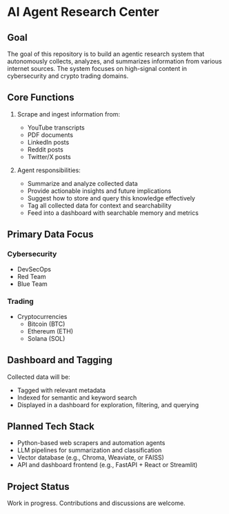 # AI Agent Research Center

## Goal

The goal of this repository is to build an agentic research system that autonomously collects, analyzes, and summarizes information from various internet sources. The system focuses on high-signal content in cybersecurity and crypto trading domains.

## Core Functions

1. Scrape and ingest information from:
   - YouTube transcripts
   - PDF documents
   - LinkedIn posts
   - Reddit posts
   - Twitter/X posts

2. Agent responsibilities:
   - Summarize and analyze collected data
   - Provide actionable insights and future implications
   - Suggest how to store and query this knowledge effectively
   - Tag all collected data for context and searchability
   - Feed into a dashboard with searchable memory and metrics

## Primary Data Focus

### Cybersecurity
- DevSecOps
- Red Team
- Blue Team

### Trading
- Cryptocurrencies
  - Bitcoin (BTC)
  - Ethereum (ETH)
  - Solana (SOL)

## Dashboard and Tagging

Collected data will be:
- Tagged with relevant metadata
- Indexed for semantic and keyword search
- Displayed in a dashboard for exploration, filtering, and querying

## Planned Tech Stack

- Python-based web scrapers and automation agents
- LLM pipelines for summarization and classification
- Vector database (e.g., Chroma, Weaviate, or FAISS)
- API and dashboard frontend (e.g., FastAPI + React or Streamlit)

## Project Status

Work in progress. Contributions and discussions are welcome.
